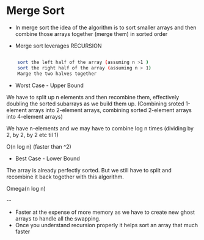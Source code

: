 # Merge Sort

- In merge sort the idea of the algorithm is to sort smaller arrays and then combine those arrays together (merge them) in sorted
  order

- Merge sort leverages RECURSION

```bash

    sort the left half of the array (assuming n >1 )
    sort the right half of the array (assuming n > 1)
    Marge the two halves together

```

- Worst Case - Upper Bound

We have to split up n elements and then recombine them, effectively doubling the sorted subarrays as we build them up.
(Combining sroted 1-element arrays into 2-element arrays, combining sorted 2-element arrays into 4-element arrays)

We have n-elements and we may have to combine log n times (dividing by 2, by 2, by 2 etc til 1)

O(n log n)
(faster than ^2)

- Best Case - Lower Bound

The array is already perfectly sorted. But we still have to split and recombine it back together with this algorithm.

Omega(n log n)

--

- Faster at the expense of more memory as we have to create new ghost arrays to handle all the swapping.
- Once you understand recursion properly it helps sort an array that much faster
